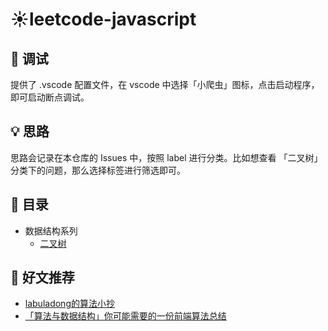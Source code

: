 # ☀️leetcode-javascript

📢 调试
---

提供了 .vscode 配置文件，在 vscode 中选择「小爬虫」图标，点击启动程序，即可启动断点调试。


💡 思路
----

思路会记录在本仓库的 Issues 中，按照 label 进行分类。比如想查看 「二叉树」 分类下的问题，那么选择标签进行筛选即可。

🌊 目录
---
 - 数据结构系列
   - [二叉树](https://github.com/codinglzt/leetcode-javascript/issues?q=is%3Aopen+is%3Aissue+label%3A%E4%BA%8C%E5%8F%89%E6%A0%91)
 
📖 好文推荐
---

 - [labuladong的算法小抄](https://labuladong.gitbook.io/algo/)
 - [「算法与数据结构」你可能需要的一份前端算法总结](https://juejin.cn/post/6900698814093459463#comment)
